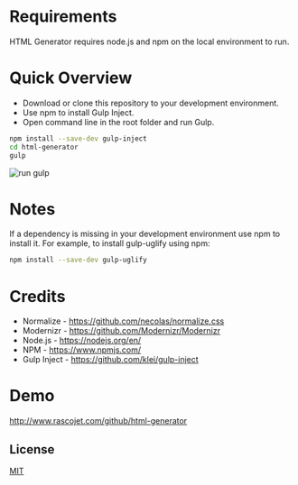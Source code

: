 # Requirements
<p>
	HTML Generator requires node.js and npm on the local environment to run.
</>

# Quick Overview
<ul>
	<li>
		Download or clone this repository to your development environment.
	</li>
	<li>
		Use npm to install Gulp Inject.
	</li>
	<li>
		Open command line in the root folder and run Gulp.
	</li>
</ul>

```sh
npm install --save-dev gulp-inject
cd html-generator
gulp
```
<p><img src='http://www.rascojet.com/github/html-generator/website/assets/images/run-gulp.png' alt='run gulp'></p>

# Notes
<p>
	If a dependency is missing in your development environment use npm to install it. For example, to install gulp-uglify using npm:
</p>

```sh
npm install --save-dev gulp-uglify
```

# Credits
<ul>
	<li>
		Normalize - <a href="https://github.com/necolas/normalize.css">https://github.com/necolas/normalize.css</a>
	</li>
	<li>
		Modernizr - <a href="https://github.com/Modernizr/Modernizr">https://github.com/Modernizr/Modernizr</a>
	</li>
	<li>
		Node.js - <a href="https://nodejs.org/en/">https://nodejs.org/en/</a>
	</li>
	<li>
		NPM - <a href="https://www.npmjs.com/">https://www.npmjs.com/</a>
	</li>
	<li>
		Gulp Inject - <a href="https://github.com/klei/gulp-inject">https://github.com/klei/gulp-inject</a>
	</li>
</ul>

# Demo

http://www.rascojet.com/github/html-generator

## License

[MIT](http://opensource.org/licenses/MIT)